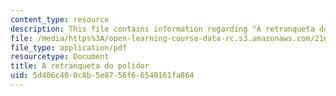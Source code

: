 ```yaml
---
content_type: resource
description: This file contains information regarding "A retranqueta do polidor".
file: /media/https%3A/open-learning-course-data-rc.s3.amazonaws.com/21g-802-portuguese-ii-spring-2012/5d406c400c8b5e8756f66540161fa864_MIT21G_802S12_A_retranquet.pdf
file_type: application/pdf
resourcetype: Document
title: A retranqueta do polidor
uid: 5d406c40-0c8b-5e87-56f6-6540161fa864
---
```

